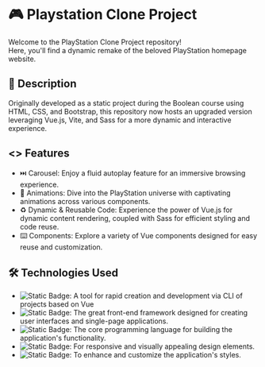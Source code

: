 # 🎮 Playstation Clone Project

Welcome to the PlayStation Clone Project repository! <br>
Here, you'll find a dynamic remake of the beloved PlayStation homepage website.


## 📜 Description

Originally developed as a static project during the Boolean course using HTML, CSS, and Bootstrap, this repository now hosts an upgraded version leveraging Vue.js, Vite, and Sass for a more dynamic and interactive experience. 

## <> Features

- ⏭️ Carousel: Enjoy a fluid autoplay feature for an immersive browsing experience.
- 💫 Animations: Dive into the PlayStation universe with captivating animations across various components.
- ♻️ Dynamic & Reusable Code: Experience the power of Vue.js for dynamic content rendering, coupled with Sass for efficient styling and code reuse.
- ⌨️ Components: Explore a variety of Vue components designed for easy reuse and customization.

## 🛠️ Technologies Used


- ![Static Badge](https://img.shields.io/badge/Vite-white?logo=vite): A tool for rapid creation and development via CLI of projects based on Vue <br>
- ![Static Badge](https://img.shields.io/badge/VueJs-mint?logo=vuejs): The great front-end framework designed for creating user interfaces and single-page applications.
- ![Static Badge](https://img.shields.io/badge/JavaScript-yellow?logo=javascript): The core programming language for building the application's functionality. <br>
- ![Static Badge](https://img.shields.io/badge/Bootstrap-purple?logo=bootstrap): For responsive and visually appealing design elements.  <br>
- ![Static Badge](https://img.shields.io/badge/SASS-pink?logo=sass): To enhance and customize the application's styles.
